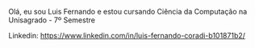   Olá, eu sou Luis Fernando e estou cursando Ciência da Computação na Unisagrado - 7º Semestre
  
  Linkedin: https://www.linkedin.com/in/luis-fernando-coradi-b101871b2/
